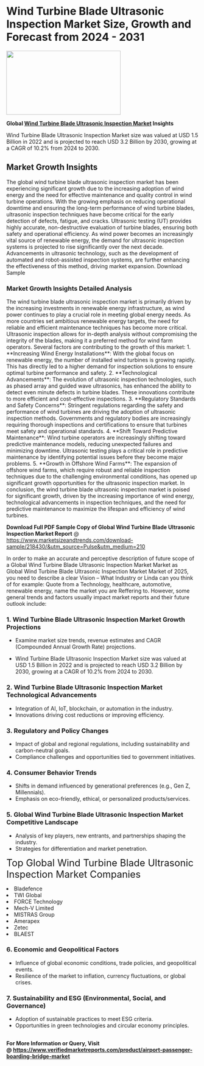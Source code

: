 <H1>Wind Turbine Blade Ultrasonic Inspection Market Size, Growth and Forecast from 2024 - 2031</H1><img class="aligncenter size-medium wp-image-584254" src="https://thirdeyenews.in/wp-content/uploads/2024/09/Global-Market-Research-300x168.jpeg" alt="" width="300" height="168" /><p><strong>Global&nbsp;<a href="https://www.marketsizeandtrends.com/download-sample/218430/&amp;utm_source=Pulse&amp;utm_medium=210">Wind Turbine Blade Ultrasonic Inspection Market</a> Insights</strong></p><p>Wind Turbine Blade Ultrasonic Inspection Market size was valued at USD 1.5 Billion in 2022 and is projected to reach USD 3.2 Billion by 2030, growing at a CAGR of 10.2% from 2024 to 2030.</p><p><h2>Market Growth Insights</h2> The global wind turbine blade ultrasonic inspection market has been experiencing significant growth due to the increasing adoption of wind energy and the need for effective maintenance and quality control in wind turbine operations. With the growing emphasis on reducing operational downtime and ensuring the long-term performance of wind turbine blades, ultrasonic inspection techniques have become critical for the early detection of defects, fatigue, and cracks. Ultrasonic testing (UT) provides highly accurate, non-destructive evaluation of turbine blades, ensuring both safety and operational efficiency. As wind power becomes an increasingly vital source of renewable energy, the demand for ultrasonic inspection systems is projected to rise significantly over the next decade. Advancements in ultrasonic technology, such as the development of automated and robot-assisted inspection systems, are further enhancing the effectiveness of this method, driving market expansion. Download Sample <h3>Market Growth Insights Detailed Analysis</h3> The wind turbine blade ultrasonic inspection market is primarily driven by the increasing investments in renewable energy infrastructure, as wind power continues to play a crucial role in meeting global energy needs. As more countries set ambitious renewable energy targets, the need for reliable and efficient maintenance techniques has become more critical. Ultrasonic inspection allows for in-depth analysis without compromising the integrity of the blades, making it a preferred method for wind farm operators. Several factors are contributing to the growth of this market: 1. **Increasing Wind Energy Installations**: With the global focus on renewable energy, the number of installed wind turbines is growing rapidly. This has directly led to a higher demand for inspection solutions to ensure optimal turbine performance and safety. 2. **Technological Advancements**: The evolution of ultrasonic inspection technologies, such as phased array and guided wave ultrasonics, has enhanced the ability to detect even minute defects in turbine blades. These innovations contribute to more efficient and cost-effective inspections. 3. **Regulatory Standards and Safety Concerns**: Stringent regulations regarding the safety and performance of wind turbines are driving the adoption of ultrasonic inspection methods. Governments and regulatory bodies are increasingly requiring thorough inspections and certifications to ensure that turbines meet safety and operational standards. 4. **Shift Toward Predictive Maintenance**: Wind turbine operators are increasingly shifting toward predictive maintenance models, reducing unexpected failures and minimizing downtime. Ultrasonic testing plays a critical role in predictive maintenance by identifying potential issues before they become major problems. 5. **Growth in Offshore Wind Farms**: The expansion of offshore wind farms, which require robust and reliable inspection techniques due to the challenging environmental conditions, has opened up significant growth opportunities for the ultrasonic inspection market. In conclusion, the wind turbine blade ultrasonic inspection market is poised for significant growth, driven by the increasing importance of wind energy, technological advancements in inspection techniques, and the need for predictive maintenance to maximize the lifespan and efficiency of wind turbines. </p><p><span class=""><strong>Download Full PDF Sample Copy of Global Wind Turbine Blade Ultrasonic Inspection Market Report</strong> @ <a href="https://www.marketsizeandtrends.com/download-sample/218430/&amp;utm_source=Pulse&amp;utm_medium=210" target="_blank">https://www.marketsizeandtrends.com/download-sample/218430/&amp;utm_source=Pulse&amp;utm_medium=210</a></span></p><p>In order to make an accurate and perceptive description of future scope of a Global&nbsp;Wind Turbine Blade Ultrasonic Inspection Market Market as Global&nbsp;Wind Turbine Blade Ultrasonic Inspection Market Market of 2025, you need to describe a clear Vision &ndash; What Industry or Linda can you think of for example: Quote from a Technology, healthcare, automotive, renewable energy, name the market you are Reffering to. However, some general trends and factors usually impact market reports and their future outlook include:</p><h3>1.&nbsp;<strong>Wind Turbine Blade Ultrasonic Inspection Market Growth Projections</strong></h3><ul><li>Examine market size trends, revenue estimates and CAGR (Compounded Annual Growth Rate) projections.</li><li><p>Wind Turbine Blade Ultrasonic Inspection Market size was valued at USD 1.5 Billion in 2022 and is projected to reach USD 3.2 Billion by 2030, growing at a CAGR of 10.2% from 2024 to 2030.</p></li></ul><h3>2.&nbsp;<strong>Wind Turbine Blade Ultrasonic Inspection Market Technological Advancements</strong></h3><ul><li>Integration of AI, IoT, blockchain, or automation in the industry.</li><li>Innovations driving cost reductions or improving efficiency.</li></ul><h3>3.&nbsp;<strong>Regulatory and Policy Changes</strong></h3><ul><li>Impact of global and regional regulations, including sustainability and carbon-neutral goals.</li><li>Compliance challenges and opportunities tied to government initiatives.</li></ul><h3>4.&nbsp;<strong>Consumer Behavior Trends</strong></h3><ul><li>Shifts in demand influenced by generational preferences (e.g., Gen Z, Millennials).</li><li>Emphasis on eco-friendly, ethical, or personalized products/services.</li></ul><h3>5.&nbsp;<strong>Global Wind Turbine Blade Ultrasonic Inspection Market Competitive Landscape</strong></h3><ul><li>Analysis of key players, new entrants, and partnerships shaping the industry.</li><li>Strategies for differentiation and market penetration.</li></ul><p data-pm-slice="1 1 []"><span style="color: inherit; font-family: inherit; font-size: 25px;">Top Global Wind Turbine Blade Ultrasonic Inspection Market Companies</span></p><div class="" data-test-id=""><p><li>Bladefence</li><li> TWI Global</li><li> FORCE Technology</li><li> Mech-V Limited</li><li> MISTRAS Group</li><li> Amerapex</li><li> Zetec</li><li> BLAEST</li></p></div><h3>6.&nbsp;<strong>Economic and Geopolitical Factors</strong></h3><ul><li>Influence of global economic conditions, trade policies, and geopolitical events.</li><li>Resilience of the market to inflation, currency fluctuations, or global crises.</li></ul><h3>7.&nbsp;<strong>Sustainability and ESG (Environmental, Social, and Governance)</strong></h3><ul><li>Adoption of sustainable practices to meet ESG criteria.</li><li>Opportunities in green technologies and circular economy principles.</li></ul><h2><strong style="font-size: 14px;">For More Information or Query, Visit @&nbsp;</strong><a style="background-color: #ffffff; font-size: 14px;" href="https://www.marketsizeandtrends.com/report/wind-turbine-blade-ultrasonic-inspection-market/" target="_blank">https://www.verifiedmarketreports.com/product/airport-passenger-boarding-bridge-market</a></h2>
